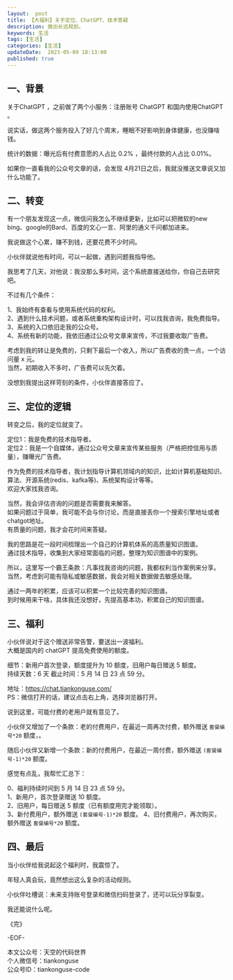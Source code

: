 ```yaml
---   
layout:  post  
title: 【大福利】关于定位、ChatGPT、技术答疑
description: 做出长远规划。          
keywords: 生活
tags: [生活]    
categories: [生活]  
updateDate:  2023-05-09 18:13:00  
published: true  
---  
```



## 一、背景


关于ChatGPT ，之前做了两个小服务：注册账号 ChatGPT 和国内使用ChatGPT 。  


说实话，做这两个服务投入了好几个周末，睡眠不好影响到身体健康，也没赚啥钱。  


统计的数据：曝光后有付费意愿的人占比 0.2% ，最终付款的人占比 0.01%。   



如果你一直看我的公众号文章的话，会发现 4月21日之后，我就没推送文章说又加什么功能了。  


## 二、转变  


有一个朋友发现这一点，微信问我怎么不继续更新，比如可以把微软的new bing、google的Bard、百度的文心一言、阿里的通义千问都加进来。  


我说做这个心累，赚不到钱，还要花费不少时间。  


小伙伴就说他有时间，可以一起做，遇到问题我指导他。  


我思考了几天，对他说：我没那么多时间，这个系统直接送给你，你自己去研究吧。  


不过有几个条件：  


1、我始终有查看与使用系统代码的权利。  
2、遇到什么技术问题，或者系统重构架构设计时，可以找我咨询，我免费指导。  
3、系统的入口依旧走我的公众号。  
4、系统有新的功能，我依旧通过公众号文章来宣传，不过我要收取广告费。  



考虑到我的转让是免费的，只剩下最后一个收入，所以广告费收的贵一点，一个访问量 x 元。  
当然，初期收入不多时，广告费可以先欠着。  


没想到我提出这样苛刻的条件，小伙伴直接答应了。  


## 三、定位的逻辑


转变之后，我的定位就变了。  


定位1：我是免费的技术指导者。  
定位2：我是一个自媒体，通过公众号文章来宣传某些服务（严格把控信用与质量），赚曝光广告费。


作为免费的技术指导者，我计划指导计算机领域内的知识，比如计算机基础知识、算法、开源系统(redis、kafka等)、系统架构设计等等。  
欢迎大家找我咨询。  


当然，我会评估咨询的问题是否需要我来解答。  
如果问题过于简单，我可能不会与你讨论，而是直接丢你一个搜索引擎地址或者chatgot地址。  
有质量的问题，我才会花时间来答疑。  


我的思路是花一段时间梳理出一个自己的计算机体系的高质量知识图谱。  
通过技术指导，收集到大家经常面临的问题，整理为知识图谱中的案例。  


所以，这里写一个霸王条款：凡事找我咨询的问题，我都权利当作案例来分享。  
当然，考虑到可能有隐私或敏感数据，我会对相关数据做去敏感处理。  


通过一两年的积累，应该可以积累一个比较完善的知识图谱。  
到时候用来干啥，具体我还没想好，先提高基本功，积累自己的知识图谱。  


## 三、福利  


小伙伴说对于这个赠送非常告警，要送出一波福利。  
大概是国内的 chatGPT 提高免费使用的额度。  


细节：新用户首次登录，额度提升为 10 额度，旧用户每日赠送 5 额度。  
持续天数：6 天
截止时间：5 月 14 日 23 点 59 分。  


地址：https://chat.tiankonguse.com/  
PS：微信打开的话，建议点击右上角，选择浏览器打开。   


说到这里，可能付费的老用户就有意见了。  


小伙伴又增加了一个条款：老的付费用户，在最近一周再次付费，额外赠送 `套餐编号*20` 额度，。  


随后小伙伴又新增一个条款：新的付费用户，在最近一周付费，额外赠送 `(套餐编号-1)*20` 额度。  


感觉有点乱，我帮忙汇总下：  


0、福利持续时间到 5 月 14 日 23 点 59 分。  
1、新用户，首次登录赠送 10 额度。  
2、旧用户，每日赠送 5 额度（已有额度用完才能领取）。  
3、新付费用户，额外赠送 `(套餐编号-1)*20` 额度。
4、旧付费用户，再次购买，额外赠送 `套餐编号*20` 额度。  



## 四、最后  


当小伙伴给我说起这个福利时，我震惊了。  


年轻人真会玩，竟然想出这么复杂的活动规则。  


小伙伴吐槽说：未来支持账号登录和微信扫码登录了，还可以玩分享裂变。  


我还能说什么呢。  




《完》  


-EOF-  



本文公众号：天空的代码世界  
个人微信号：tiankonguse  
公众号ID：tiankonguse-code  
  

